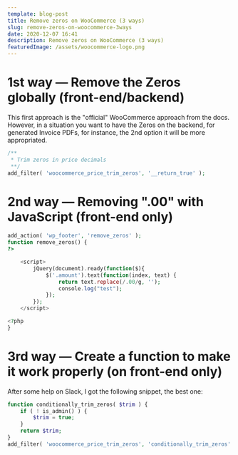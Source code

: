 ```yaml
---
template: blog-post
title: Remove zeros on WooCommerce (3 ways)
slug: remove-zeros-on-woocommerce-3ways
date: 2020-12-07 16:41
description: Remove zeros on WooCommerce (3 ways)
featuredImage: /assets/woocommerce-logo.png
---
```

# 1st way — Remove the Zeros globally (front-end/backend)

This first approach is the "official" WooCommerce approach from the docs. However, in a situation you want to have the Zeros on the backend, for generated Invoice PDFs, for instance, the 2nd option it will be more appropriated.
 

```php
/**
 * Trim zeros in price decimals
 **/
add_filter( 'woocommerce_price_trim_zeros', '__return_true' ); 
```


# 2nd way — Removing ".00" with JavaScript (front-end only)

```php
add_action( 'wp_footer', 'remove_zeros' );
function remove_zeros() {
?>

	<script>
		jQuery(document).ready(function($){
			$('.amount').text(function(index, text) {
				return text.replace(/.00/g, ''); 
				console.log("test");
			});
		});
	</script>

<?php
}
```


# 3rd way — Create a function to make it work properly (on front-end only)

After some help on Slack, I got the following snippet, the best one:

```php
function conditionally_trim_zeros( $trim ) {
	if ( ! is_admin() ) {
		$trim = true;
	}
	return $trim;
}
add_filter( 'woocommerce_price_trim_zeros', 'conditionally_trim_zeros' );
```
